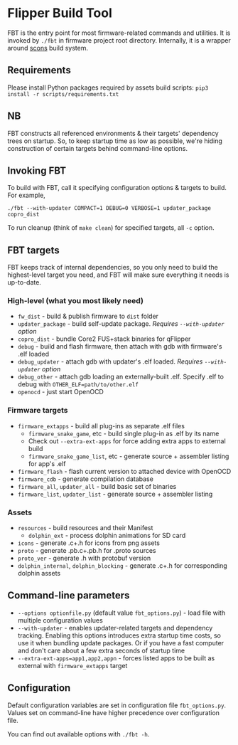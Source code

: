 # Flipper Build Tool

FBT is the entry point for most firmware-related commands and utilities.
It is invoked by `./fbt` in firmware project root directory. Internally, it is a wrapper around [scons](https://scons.org/) build system.

## Requirements

Please install Python packages required by assets build scripts: `pip3 install -r scripts/requirements.txt`

## NB 
FBT constructs all referenced environments & their targets' dependency trees on startup. So, to keep startup time as low as possible, we're hiding construction of certain targets behind command-line options.

## Invoking FBT
To build with FBT, call it specifying configuration options & targets to build. For example,

`./fbt --with-updater COMPACT=1 DEBUG=0 VERBOSE=1 updater_package copro_dist`

To run cleanup (think of `make clean`) for specified targets, all `-c` option.

## FBT targets
FBT keeps track of internal dependencies, so you only need to build the highest-level target you need, and FBT will make sure everything it needs is up-to-date.

### High-level (what you most likely need)
- `fw_dist` - build & publish firmware to `dist` folder
- `updater_package` - build self-update package. _Requires `--with-updater` option_
- `copro_dist` - bundle Core2 FUS+stack binaries for qFlipper
- `debug` - build and flash firmware, then attach with gdb with firmware's .elf loaded
- `debug_updater` - attach gdb with updater's .elf loaded. _Requires `--with-updater` option_
- `debug_other` - attach gdb loading an externally-built .elf. Specify .elf to debug with `OTHER_ELF=path/to/other.elf`
- `openocd` - just start OpenOCD

### Firmware targets
- `firmware_extapps` - build all plug-ins as separate .elf files
    - `firmware_snake_game`, etc - build single plug-in as .elf by its name
    - Check out `--extra-ext-apps` for force adding extra apps to external build 
    - `firmware_snake_game_list`, etc - generate source + assembler listing for app's .elf
- `firmware_flash` - flash current version to attached device with OpenOCD
- `firmware_cdb` - generate compilation database
- `firmware_all`, `updater_all` - build basic set of binaries
- `firmware_list`, `updater_list` - generate source + assembler listing

### Assets
- `resources` - build resources and their Manifest
    - `dolphin_ext` - process dolphin animations for SD card 
- `icons` - generate .c+.h for icons from png assets
- `proto` - generate .pb.c+.pb.h for .proto sources
- `proto_ver` - generate .h with protobuf version 
- `dolphin_internal`, `dolphin_blocking` - generate .c+.h for corresponding dolphin assets
 

## Command-line parameters

- `--options optionfile.py` (default value `fbt_options.py`) - load file with multiple configuration values
- `--with-updater` - enables updater-related targets and dependency tracking. Enabling this options introduces extra startup time costs, so use it when bundling update packages. Or if you have a fast computer and don't care about a few extra seconds of startup time
- `--extra-ext-apps=app1,app2,appn` - forces listed apps to be built as external with  `firmware_extapps` target


## Configuration 
Default configuration variables are set in configuration file `fbt_options.py`. 
Values set on command-line have higher precedence over configuration file.

You can find out available options with `./fbt -h`.
